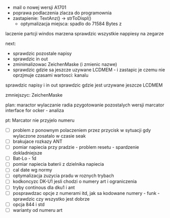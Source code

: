 - mail o nowej wersji A1701
- poprawa podlaczenia zlacza do programownia
- zastapienie: TextAnz() -> strToDispl()
	- optymalizacja miejsca: spadlo do 71584 Bytes z 


laczenie partcji windos marzena
sprawdzic wszystkie nappiesy na zegarze


next: 
- sprawdzic pozostale napisy
- sprawdzic in out
- zminimalizowac ZeichenMaske (i zmienic nazwe)
- sprawdzic gdzie sa jeszcze uzywane LCDMEM - i zastapic je
czemu nie oprzjmuje czasami wartosci: kanalu

sprawdzic napisy i  in out
sprawdzic gdzie jest urzywane jeszcze LCDMEM

zmniejszyc: ZeichenMaske

plan:
maractor wylaczanie radia
pzygotowanie pozostalych wersji
marcator interface for ocker - analiza


pt: Marcator
nie przyjelo numeru


- [ ] problem z ponownym polaczeniem przez przycisk w sytuacji gdy wylaczone zosatalo w czasie seak
- [ ] brakujace rozkazy ANT
- [ ] pomiar napiecia przy pradzie - problem resetu - spardzenie dokladniejsze
- [ ] Bat-Lo - 1d
- [ ] pomiar napiecia baterii z dzielnika napiecia
- [ ] cal date wg normy
- [ ] optymalizacja zuzycia pradu w roznych trybach
- [ ] kodkoncyzc DK-U1 jesli chodzi o numery art i ograniczenia
- [ ] tryby continous dla dku1 i ant
- [ ] posprawdzac opcje z numerami itd, jak sa kodowane numery - funk - sprawdzic czy wszystko jest dobrze
- [ ] opcja 844 i std
- [ ] warianty od numeru art